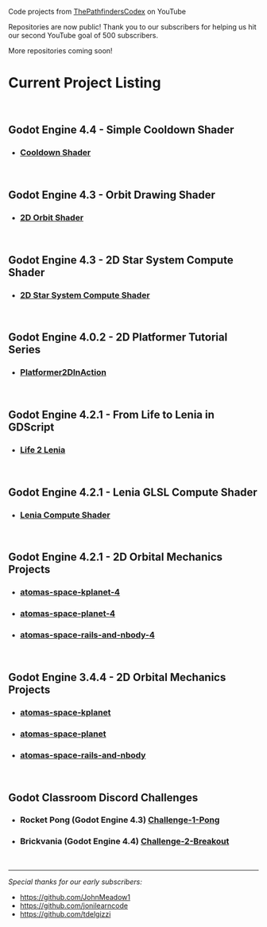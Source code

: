 Code projects from [ThePathfindersCodex](https://www.youtube.com/@ThePathfindersCodex) on YouTube

Repositories are now public! Thank you to our subscribers for helping us hit our second YouTube goal of 500 subscribers. 

More repositories coming soon!

# Current Project Listing
&nbsp;


## Godot Engine 4.4 - Simple Cooldown Shader
* ### [Cooldown Shader](https://github.com/ThePathfindersCodex/simple-cooldown-shader)

&nbsp;


## Godot Engine 4.3 - Orbit Drawing Shader
* ### [2D Orbit Shader](https://github.com/ThePathfindersCodex/orbit-shader)

&nbsp;


## Godot Engine 4.3 - 2D Star System Compute Shader
* ### [2D Star System Compute Shader](https://github.com/ThePathfindersCodex/Godot-2D-Star-System-Compute-Shader)

&nbsp;


## Godot Engine 4.0.2 - 2D Platformer Tutorial Series
* ### [Platformer2DInAction](https://github.com/ThePathfindersCodex/Platformer2DInAction)

&nbsp;

## Godot Engine 4.2.1 - From Life to Lenia in GDScript
* ### [Life 2 Lenia](https://github.com/ThePathfindersCodex/game-of-life-2-lenia)

&nbsp;

## Godot Engine 4.2.1 - Lenia GLSL Compute Shader
* ### [Lenia Compute Shader](https://github.com/ThePathfindersCodex/lenia-godot-compute-shader)

&nbsp;

## Godot Engine 4.2.1 - 2D Orbital Mechanics Projects
* ### [atomas-space-kplanet-4](https://github.com/ThePathfindersCodex/atomas-space-kplanet-4)
* ### [atomas-space-planet-4](https://github.com/ThePathfindersCodex/atomas-space-planet-4)
* ### [atomas-space-rails-and-nbody-4](https://github.com/ThePathfindersCodex/atomas-space-rails-and-nbody-4)

&nbsp;

## Godot Engine 3.4.4 - 2D Orbital Mechanics Projects
* ### [atomas-space-kplanet](https://github.com/ThePathfindersCodex/atomas-space-kplanet)
* ### [atomas-space-planet](https://github.com/ThePathfindersCodex/atomas-space-planet)
* ### [atomas-space-rails-and-nbody](https://github.com/ThePathfindersCodex/atomas-space-rails-and-nbody)

&nbsp;

## Godot Classroom Discord Challenges
* ###  Rocket Pong (Godot Engine 4.3) [Challenge-1-Pong](https://github.com/ThePathfindersCodex/Challenge-1-Pong)
* ###  Brickvania (Godot Engine 4.4) [Challenge-2-Breakout](https://github.com/ThePathfindersCodex/Challenge-2-Breakout)

&nbsp;

---

*Special thanks for our early subscribers:*
* https://github.com/JohnMeadow1
* https://github.com/jonilearncode
* https://github.com/tdelgizzi
